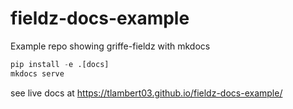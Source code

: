 # fieldz-docs-example

Example repo showing griffe-fieldz with mkdocs

```python
pip install -e .[docs]
mkdocs serve
```


see live docs at <https://tlambert03.github.io/fieldz-docs-example/>

